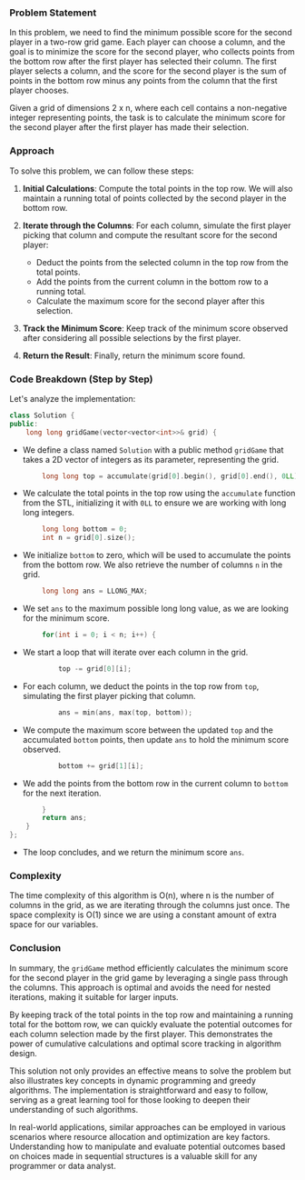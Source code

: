 ### Problem Statement

In this problem, we need to find the minimum possible score for the second player in a two-row grid game. Each player can choose a column, and the goal is to minimize the score for the second player, who collects points from the bottom row after the first player has selected their column. The first player selects a column, and the score for the second player is the sum of points in the bottom row minus any points from the column that the first player chooses.

Given a grid of dimensions 2 x n, where each cell contains a non-negative integer representing points, the task is to calculate the minimum score for the second player after the first player has made their selection.

### Approach

To solve this problem, we can follow these steps:

1. **Initial Calculations**: Compute the total points in the top row. We will also maintain a running total of points collected by the second player in the bottom row.

2. **Iterate through the Columns**: For each column, simulate the first player picking that column and compute the resultant score for the second player:
   - Deduct the points from the selected column in the top row from the total points.
   - Add the points from the current column in the bottom row to a running total.
   - Calculate the maximum score for the second player after this selection.

3. **Track the Minimum Score**: Keep track of the minimum score observed after considering all possible selections by the first player.

4. **Return the Result**: Finally, return the minimum score found.

### Code Breakdown (Step by Step)

Let's analyze the implementation:

```cpp
class Solution {
public:
    long long gridGame(vector<vector<int>>& grid) {
```
- We define a class named `Solution` with a public method `gridGame` that takes a 2D vector of integers as its parameter, representing the grid.

```cpp
        long long top = accumulate(grid[0].begin(), grid[0].end(), 0LL);
```
- We calculate the total points in the top row using the `accumulate` function from the STL, initializing it with `0LL` to ensure we are working with long long integers.

```cpp
        long long bottom = 0;
        int n = grid[0].size();
```
- We initialize `bottom` to zero, which will be used to accumulate the points from the bottom row. We also retrieve the number of columns `n` in the grid.

```cpp
        long long ans = LLONG_MAX;
```
- We set `ans` to the maximum possible long long value, as we are looking for the minimum score.

```cpp
        for(int i = 0; i < n; i++) {
```
- We start a loop that will iterate over each column in the grid.

```cpp
            top -= grid[0][i];
```
- For each column, we deduct the points in the top row from `top`, simulating the first player picking that column.

```cpp
            ans = min(ans, max(top, bottom));
```
- We compute the maximum score between the updated `top` and the accumulated `bottom` points, then update `ans` to hold the minimum score observed.

```cpp
            bottom += grid[1][i];
```
- We add the points from the bottom row in the current column to `bottom` for the next iteration.

```cpp
        }
        return ans;
    }
};
```
- The loop concludes, and we return the minimum score `ans`.

### Complexity

The time complexity of this algorithm is O(n), where n is the number of columns in the grid, as we are iterating through the columns just once. The space complexity is O(1) since we are using a constant amount of extra space for our variables.

### Conclusion

In summary, the `gridGame` method efficiently calculates the minimum score for the second player in the grid game by leveraging a single pass through the columns. This approach is optimal and avoids the need for nested iterations, making it suitable for larger inputs.

By keeping track of the total points in the top row and maintaining a running total for the bottom row, we can quickly evaluate the potential outcomes for each column selection made by the first player. This demonstrates the power of cumulative calculations and optimal score tracking in algorithm design.

This solution not only provides an effective means to solve the problem but also illustrates key concepts in dynamic programming and greedy algorithms. The implementation is straightforward and easy to follow, serving as a great learning tool for those looking to deepen their understanding of such algorithms.

In real-world applications, similar approaches can be employed in various scenarios where resource allocation and optimization are key factors. Understanding how to manipulate and evaluate potential outcomes based on choices made in sequential structures is a valuable skill for any programmer or data analyst.